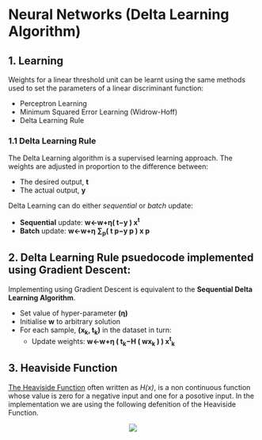 # Neural Networks (Delta Learning Algorithm)
## 1. Learning
Weights for a linear threshold unit can be learnt using the same methods used to set the parameters of a linear discriminant function:

* Perceptron Learning
* Minimum Squared Error Learning (Widrow-Hoff)
* Delta Learning Rule

### 1.1 Delta Learning Rule
The Delta Learning algorithm is a supervised learning approach. The weights are adjusted in proportion to the difference between:
* The desired output, __t__
* The actual output, __y__

Delta Learning can do either _sequential_ or _batch_ update:
* __Sequential__ update: __w←w+η( t−y ) x<sup>t</sup>__
* __Batch__ update: __w←w+η ∑<sub>p</sub>( t p−y p ) x p__

## 2. Delta Learning Rule psuedocode implemented using Gradient Descent:
Implementing using Gradient Descent is equivalent to the __Sequential Delta Learning Algorithm__.

* Set value of hyper-parameter __(η)__
* Initialise __w__ to arbitrary solution
* For each sample, __(x<sub>k</sub>, t<sub>k</sub>)__ in the dataset in turn:
    * Update weights: __w←w+η ( t<sub>k</sub>−H ( wx<sub>k</sub> ) ) x<sup>t</sup><sub>k</sub>__

## 3. Heaviside Function
[The Heaviside Function](https://mathworld.wolfram.com/HeavisideStepFunction.html) often written as _H(x)_, is a non continuous function whose value is zero for a negative input and one for a posotive input. In the implementation we are using the following defenition of the Heaviside Function.
<p align="center">
    <img width=auto height=auto src="https://i.imgur.com/ZFsvuGN.png">
</p>
